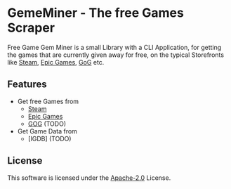 
# GemeMiner -  The free Games Scraper

Free Game Gem Miner is a small Library with a CLI Application,
for getting the games that are currently given away for free,
on the typical Storefronts like [Steam], [Epic Games], [GoG] etc.

## Features

- Get free Games from
  - [Steam]
  - [Epic Games]
  - [GOG] (TODO)
- Get Game Data from
  - [IGDB] (TODO)

## License

This software is licensed under the [Apache-2.0](LICENSE) License.

[Steam]: https://store.steampowered.com/
[Epic Games]: https://store.epicgames.com/
[GoG]: https://www.gog.com/
